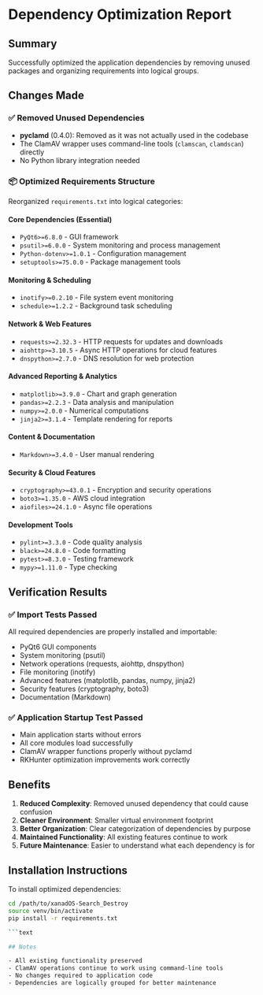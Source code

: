 # Dependency Optimization Report

## Summary

Successfully optimized the application dependencies by removing unused packages and organizing
requirements into logical groups.

## Changes Made

### ✅ **Removed Unused Dependencies**

- **pyclamd** (0.4.0): Removed as it was not actually used in the codebase
- The ClamAV wrapper uses command-line tools (`clamscan`, `clamdscan`) directly
- No Python library integration needed

### 📦 **Optimized Requirements Structure**

Reorganized `requirements.txt` into logical categories:

#### Core Dependencies (Essential)

- `PyQt6>=6.8.0` - GUI framework
- `psutil>=6.0.0` - System monitoring and process management
- `Python-dotenv>=1.0.1` - Configuration management
- `setuptools>=75.0.0` - Package management tools

#### Monitoring & Scheduling

- `inotify>=0.2.10` - File system event monitoring
- `schedule>=1.2.2` - Background task scheduling

#### Network & Web Features

- `requests>=2.32.3` - HTTP requests for updates and downloads
- `aiohttp>=3.10.5` - Async HTTP operations for cloud features
- `dnspython>=2.7.0` - DNS resolution for web protection

#### Advanced Reporting & Analytics

- `matplotlib>=3.9.0` - Chart and graph generation
- `pandas>=2.2.3` - Data analysis and manipulation
- `numpy>=2.0.0` - Numerical computations
- `jinja2>=3.1.4` - Template rendering for reports

#### Content & Documentation

- `Markdown>=3.4.0` - User manual rendering

#### Security & Cloud Features

- `cryptography>=43.0.1` - Encryption and security operations
- `boto3>=1.35.0` - AWS cloud integration
- `aiofiles>=24.1.0` - Async file operations

#### Development Tools

- `pylint>=3.3.0` - Code quality analysis
- `black>=24.8.0` - Code formatting
- `pytest>=8.3.0` - Testing framework
- `mypy>=1.11.0` - Type checking

## Verification Results

### ✅ **Import Tests Passed**

All required dependencies are properly installed and importable:

- PyQt6 GUI components
- System monitoring (psutil)
- Network operations (requests, aiohttp, dnspython)
- File monitoring (inotify)
- Advanced features (matplotlib, pandas, numpy, jinja2)
- Security features (cryptography, boto3)
- Documentation (Markdown)

### ✅ **Application Startup Test Passed**

- Main application starts without errors
- All core modules load successfully
- ClamAV wrapper functions properly without pyclamd
- RKHunter optimization improvements work correctly

## Benefits

1. **Reduced Complexity**: Removed unused dependency that could cause confusion
2. **Cleaner Environment**: Smaller virtual environment footprint
3. **Better Organization**: Clear categorization of dependencies by purpose
4. **Maintained Functionality**: All existing features continue to work
5. **Future Maintenance**: Easier to understand what each dependency is for

## Installation Instructions

To install optimized dependencies:

````bash
cd /path/to/xanadOS-Search_Destroy
source venv/bin/activate
pip install -r requirements.txt

```text

## Notes

- All existing functionality preserved
- ClamAV operations continue to work using command-line tools
- No changes required to application code
- Dependencies are logically grouped for better maintenance
````
